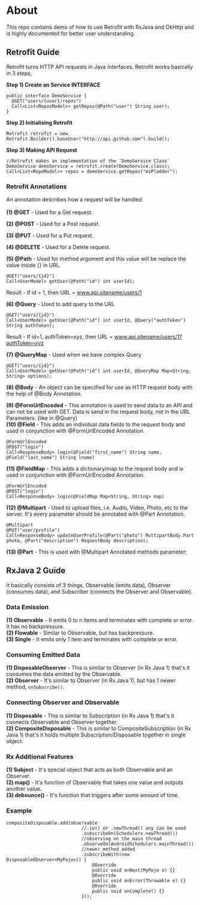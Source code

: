 # About 
This repo contains demo of how to use Retrofit with RxJava and OkHttp and is highly documented for better user understanding.

## Retrofit Guide

Retrofit turns HTTP API requests in Java Interfaces. Retrofit works basically in 3 steps,

**Step 1) Create an Service INTERFACE**
```
public interface DemoService {
  @GET("users/{user}/repos")
  Call<List<ReposModel>> getRepos(@Path("user") String user);
}
```

**Step 2) Initialising Retrofit**
```
Retrofit retrofit = new Retrofit.Builder().baseUser("http://api.github.com").build();
```

**Step 3) Making API Request**
```
//Retrofit makes an implementation of the `DemoService Class`
DemoService demoService = retrofit.create(DemoService.class);
Call<List<RepoModel>> repos = demoService.getRepos("miPlodder");
```

### Retrofit Annotations

An annotation describes how a request will be handled. <br><br>
**(1) @GET** - Used for a Get request.

**(2) @POST** - Used for a Post request.

**(3) @PUT** - Used for a Put request.

**(4) @DELETE** - Used for a Delete request.

**(5) @Path** - Used for method argument and this value will be replace the value inside {} in URL.
```
@GET("users/{id}")
Call<UserModel> getUser(@Path("id") int userId);
```
Result - If id = 1, then URL = www.api.sitename/users/1

**(6) @Query** - Used to add query to the URL
```
@GET("users/{id}")
Call<UserModel> getUser(@Path("id") int userId, @Query("authToken") String authToken);
```
Result - If id=1, authToken=xyz, then URL = www.api.sitename/users/1?authToken=xyz

**(7) @QueryMap** - Used when we have complex Query
```
@GET("users/{id}")
Call<UserModel> getUser(@Path("id") int userId, @QueryMap Map<String, String> options);
```

**(8) @Body** - An object can be specified for use as HTTP request body with the help of @Body Annotation.<br>

**(9) @FormUrlEncoded** - This annotation is used to send data to an API and can not be used with GET. Data is send in the request body, not in the URL Parameters. (like in @Query)<br> 
**(10) @Field** - This adds an individual data fields to the request body and used in conjunction with @FormUrlEncoded Annotation. <br>
```
@FormUrlEncoded
@POST("login")
Call<ResponseBody> login(@Field("first_name") String name, @Field("last_name") String lname)
```
**(11) @FieldMap** - This adds a dictionary/map to the request body and is used in conjunction with @FormUrlEncoded Annotation. <br>
```
@FormUrlEncoded
@POST("login")
Call<ResponseBody> login(@FieldMap Map<String, String> map)
```
**(12) @Multipart** - Used to upload files, i.e. Audio, Video, Photo, etc to the server. It's every parameter should be annotated with @Part Annotation. 
```
@Multipart
@PUT("user/profile")
Call<ResponseBody> updateUserProfile(@Part("photo") MultipartBody.Part photo, @Part("description") RequestBody description);
```
**(13) @Part** - This is used with @Multipart Annotated methods parameter;

## RxJava 2 Guide

It basically consists of 3 things, Observable (emits data), Observer (consumes data), and Subscriber (connects the Observer and Observable). 

### Data Emission 

**(1) Observable** - It emits 0 to n items and terminates with complete or error. It has no backpressure. <br>
**(2) Flowable** - Similar to Observable, but has backpressure. <br>
**(3) Single** - It emits only 1 item and terminates with complete or error. <br>

### Consuming Emitted Data 

**(1) DisposableObserver** - This is similar to Observer (in Rx Java 1) that's it consumes the data emitted by the Observable. <br>
**(2) Observer** - It's similar to Observer (in Rx Java 1), but has 1 newer method, `onSubscribe()`.<br>

### Connecting Observer and Observable

**(1) Disposable** - This is similar to Subscription (in Rx Java 1) that's it connects Observable and Observer together. <br>
**(2) CompositeDisposable** - This is similar to CompositeSubscription (in Rx Java 1) that's it holds multiple Subscription/Disposable together in single object. <br>

### Rx Additional Features

**(1) Subject** - It's special object that acts as both Observable and an Observer.<br>
**(2) map()** - It's function of Observable that takes one value and outputs another value.<br>
**(3) debounce()** - It's function that triggers after some amount of time.<br>

### Example
```
compositeDisposable.add(observable
                            //.io() or .newThread() any can be used
                            .subscribeOn(Schedulers.newThread())
                            //observing on the main thread
                            .observeOn(AndroidSchedulers.mainThread())
                            //newer method added
                            .subscribeWith(new DisposableObserver<MyPojo>() {
                                @Override
                                public void onNext(MyPojo o) {}
                                @Override
                                public void onError(Throwable e) {}
                                @Override
                                public void onComplete() {}
                            }));
```
